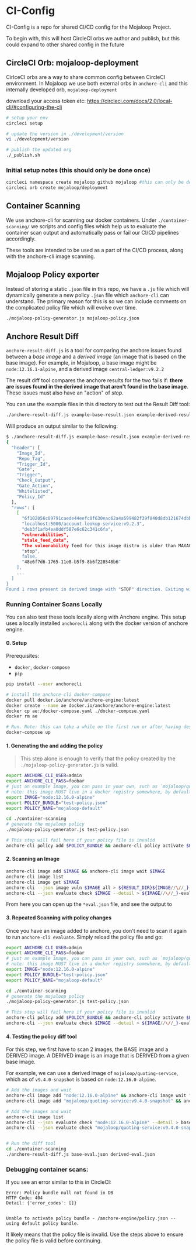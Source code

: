 # CI-Config

CI-Config is a repo for shared CI/CD config for the Mojaloop Project.

To begin with, this will host CircleCI orbs we author and publish, but this could expand to other shared config in the future

## CircleCI Orb: mojaloop-deployment

CirlceCI orbs are a way to share common config between CircleCI environment. In Mojaloop we use both external orbs in `anchore-cli` and this internally developed orb, `mojaloop-deployment`

download your access token etc: https://circleci.com/docs/2.0/local-cli/#configuring-the-cli
```bash
# setup your env
circleci setup

# update the version in ./development/version
vi ./development/version

# publish the updated org
./_publish.sh
```

### Initial setup notes (this should only be done once)

```bash 
circleci namespace create mojaloop github mojaloop #this can only be done once per org
circleci orb create mojaloop/deployment
```

## Container Scanning

We use anchore-cli for scanning our docker containers. Under `./container-scanning/` we scripts and config files which help us to evaluate the container scan output and automatically pass or fail our CI/CD pipelines accordingly.

These tools are intended to be used as a part of the CI/CD process, along with the anchore-cli image scanning.

## Mojaloop Policy exporter

Instead of storing a static `.json` file in this repo, we have a `.js` file which will dynamically generate a new policy `.json` file which `anchore-cli` can understand. The primary reason for this is so we can include comments on the complicated policy file which will evolve over time.

```bash
./mojaloop-policy-generator.js mojaloop-policy.json
```

## Anchore Result Diff

`anchore-result-diff.js` is a tool for comparing the anchore issues found between a *base image* and a *derived image* (an image that is based on the base image). For example, in Mojaloop, a base image might be `node:12.16.1-alpine`, and a derived image `central-ledger:v9.2.2`

The result diff tool compares the anchore results for the two fails if: **there are issues found in the derived image that aren't found in the base image**. These issues must also have an "action" of *stop*.

You can use the example files in this directory to test out the Result Diff tool:

```bash
./anchore-result-diff.js example-base-result.json example-derived-result.json
```

Will produce an output similar to the following:
```bash
$ ./anchore-result-diff.js example-base-result.json example-derived-result.json
{
  "header": [
    "Image_Id",
    "Repo_Tag",
    "Trigger_Id",
    "Gate",
    "Trigger",
    "Check_Output",
    "Gate_Action",
    "Whitelisted",
    "Policy_Id"
  ],
  "rows": [
    [
      "6f102056c09791caede44eefc0f630eac62a4a599482f39f840d8db121674dbb",
      "localhost:5000/account-lookup-service:v9.2.3",
      "deb3f1afb4ea0ddf587e6c62c341c6fa",
      "vulnerabilities",
      "stale_feed_data",
      "The vulnerability feed for this image distro is older than MAXAGE (2) days",
      "stop",
      false,
      "48e6f7d6-1765-11e8-b5f9-8b6f228548b6"
    ],
    ...
  ]
}
Found 1 rows present in derived image with "STOP" direction. Exiting with error status.
```

### Running Container Scans Locally 

You can also test these tools locally along with Anchore engine. 
This setup uses a locally installed `anchorecli` along with the docker version of anchore engine.

#### 0. Setup

Prerequisites:
- `docker`, `docker-compose`
- `pip`

```bash
pip install --user anchorecli

# install the anchore-cli docker-compose
docker pull docker.io/anchore/anchore-engine:latest
docker create --name ae docker.io/anchore/anchore-engine:latest
docker cp ae:/docker-compose.yaml ./docker-compose.yaml
docker rm ae

# Run. Note: this can take a while on the first run or after having destroyed the containers
docker-compose up
```

#### 1. Generating the and adding the policy
> This step alone is enough to verify that the policy created by the `./mojaloop-policy-generator.js` is valid.

```bash
export ANCHORE_CLI_USER=admin
export ANCHORE_CLI_PASS=foobar
# just an example image, you can pass in your own, such as `mojaloop/quoting-service:latest`
# note: this image MUST live in a docker registry somewhere, by default this is Docker Hub
export IMAGE="node:12.16.0-alpine"
export POLICY_BUNDLE="test-policy.json"
export POLICY_NAME="mojaloop-default"

cd ./container-scanning
# generate the mojaloop policy
./mojaloop-policy-generator.js test-policy.json

# This step will fail here if your policy file is invalid
anchore-cli policy add $POLICY_BUNDLE && anchore-cli policy activate $POLICY_NAME
```

#### 2. Scanning an Image
```bash
anchore-cli image add $IMAGE && anchore-cli image wait $IMAGE
anchore-cli image list
anchore-cli image get $IMAGE
anchore-cli --json image vuln $IMAGE all > ${RESULT_DIR}${IMAGE//\//_}-vuln.json
anchore-cli --json evaluate check $IMAGE --detail > ${IMAGE//\//_}-eval.json
```

From here you can open up the `*eval.json` file, and see the output to 


#### 3. Repeated Scanning with policy changes

Once you have an image added to anchore, you don't need to scan it again to run `anchore-cli evaluate`. Simply reload the policy file and go:

```bash
export ANCHORE_CLI_USER=admin
export ANCHORE_CLI_PASS=foobar
# just an example image, you can pass in your own, such as `mojaloop/quoting-service:latest`
# note: this image MUST live in a docker registry somewhere, by default this is Docker Hub
export IMAGE="node:12.16.0-alpine"
export POLICY_BUNDLE="test-policy.json"
export POLICY_NAME="mojaloop-default"

cd ./container-scanning
# generate the mojaloop policy
./mojaloop-policy-generator.js test-policy.json

# This step will fail here if your policy file is invalid
anchore-cli policy add $POLICY_BUNDLE && anchore-cli policy activate $POLICY_NAME
anchore-cli --json evaluate check $IMAGE --detail > ${IMAGE//\//_}-eval.json
```

#### 4. Testing the policy diff tool

For this step, we first have to scan 2 images, the BASE image and a DERIVED image. A DERIVED image is an image that is DERIVED from a given base image. 

For example, we can use a derived image of `mojaloop/quoting-service`, which as of `v9.4.0-snapshot` is based on `node:12.16.0-alpine`.

```bash
# Add the images and wait
anchore-cli image add "node:12.16.0-alpine" && anchore-cli image wait "node:12.16.0-alpine"
anchore-cli image add "mojaloop/quoting-service:v9.4.0-snapshot" && anchore-cli image wait "mojaloop/quoting-service:v9.4.0-snapshot"

# Add the images and wait
anchore-cli image list
anchore-cli --json evaluate check "node:12.16.0-alpine" --detail > base-eval.json
anchore-cli --json evaluate check "mojaloop/quoting-service:v9.4.0-snapshot" --detail > derived-eval.json


# Run the diff tool
cd ./container-scanning
./anchore-result-diff.js base-eval.json derived-eval.json
```


### Debugging container scans:

If you see an error similar to this in CircleCI:

```
Error: Policy bundle null not found in DB
HTTP Code: 404
Detail: {'error_codes': []}


Unable to activate policy bundle - /anchore-engine/policy.json -- using default policy bundle.
```

It likely means that the policy file is invalid. Use the steps above to ensure the policy file is valid before continuing.


